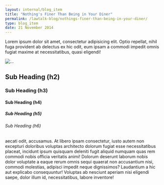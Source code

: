 ```yaml
---
layout: internal/blog_item
title: "Nothing's Finer Than Being in Your Diner"
permalink: /lawtalk-blog/nothings-finer-than-being-in-your-diner/
type: blog_item
date: 21 November 2014
---
```


Lorem ipsum dolor sit amet, consectetur adipisicing elit. Optio repellat, nihil fuga provident ab delectus ex hic odit, eum ipsam a commodi impedit omnis fugiat maxime at necessitatibus, quasi eligendi!

<span class="image-right"><img src="http://lorempixel.com/380/253/nature" alt="..."></span>

## Sub Heading (h2)

### Sub Heading (h3)

#### Sub Heading (h4)

##### Sub Heading (h5)

###### Sub Heading (h6)

aecati odit, accusamus. At libero ipsam consectetur, iusto autem non excepturi doloribus voluptas architecto dolorum fugiat esse necessitatibus placeat, incidunt ipsum quisquam deleniti fugit aliquid numquam quas rem commodi nobis officia veritatis animi! Dolorum deserunt laborum nobis dolor voluptate a eaque rerum omnis sequi quaerat non accusantium nisi, commodi molestias, adipisci impedit neque dignissimos? Laudantium a hic aut explicabo consequuntur! Voluptas ab nesciunt aperiam nisi eligendi saepe, dolor illum id, necessitatibus, labore inventore!